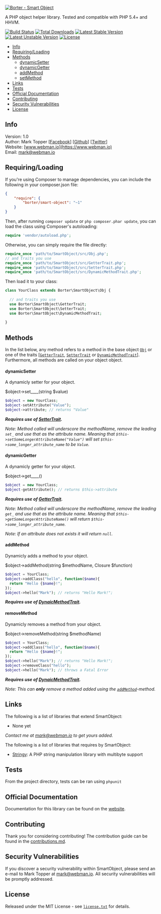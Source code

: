 [![Borter - Smart Object](http://static-content.webman.io/github.com/borter/smart-object.png)](https://www.webman.io/borter/smart-object)

A PHP object helper library. Tested and compatible with PHP 5.4+ and HHVM.

[![Build Status](https://travis-ci.org/borter/smart-object.svg)](https://travis-ci.org/borter/smart-object)
[![Total Downloads](https://poser.pugx.org/borter/smart-object/d/total.svg)](https://packagist.org/packages/borter/smart-object)
[![Latest Stable Version](https://poser.pugx.org/borter/smart-object/v/stable.svg)](https://packagist.org/packages/borter/smart-object)
[![Latest Unstable Version](https://poser.pugx.org/borter/smart-object/v/unstable.svg)](https://packagist.org/packages/borter/smart-object)
[![License](https://poser.pugx.org/borter/smart-object/license.svg)](https://packagist.org/packages/borter/smart-object)

* [Info](#info)
* [Requiring/Loading](#requiringloading)
* [Methods](#methods)
    * [dynamicSetter](#dynamicsetter)
    * [dynamicGetter](#dynamicgetter)
    * [addMethod](#addmethod)
    * [setMethod](#setmethod)
* [Links](#links)
* [Tests](#tests)
* [Official Documentation](#officialdocumentation)
* [Contributing](#contributing)
* [Security Vulnerabilities](#securityvulnerabilities)
* [License](#license)

## Info

Version: 1.0    
Author: Mark Topper [[Facebook](https://facebook.com/marktopper)] [[Github](https://github.com/marktopper)] [[Twitter](https://twitter.com/webman.io)]    
Website: [www.webman.io](https://www.webman.io)    
Email: [mark@webman.io](mailto:mark@webman.io)

## Requiring/Loading

If you're using Composer to manage dependencies, you can include the following
in your composer.json file:

```json
{
    "require": {
        "borter/smart-object": "~1"
    }
}
```

Then, after running `composer update` or `php composer.phar update`, you can
load the class using Composer's autoloading:

```php
require 'vendor/autoload.php';
```

Otherwise, you can simply require the file directly:

```php
require_once 'path/to/SmartObject/src/Obj.php';
// and traits you use
require_once 'path/to/SmartObject/src/GetterTrait.php';
require_once 'path/to/SmartObject/src/SetterTrait.php';
require_once 'path/to/SmartObject/src/DynamicMethodTrait.php';
```

Then load it to your class:

```php
class YourClass extends Borter\SmartObject\Obj {
  
  // and traits you use
  use Borter\SmartObject\GetterTrait;
  use Borter\SmartObject\SetterTrait;
  use Borter\SmartObject\DynamicMethodTrait;
  
}
```

## Methods

In the list below, any method refers to a method in the base object [`Obj`](https://github.com/borter/smart-object/blob/master/src/Obj.php)
or one of the traits [[`GetterTrait`](https://github.com/borter/smart-object/blob/master/src/GetterTrait.php), [`SetterTrait`](https://github.com/borter/smart-object/blob/master/src/SetterTrait.php) or [`DynamicMethodTrait`](https://github.com/borter/smart-object/blob/master/src/DynamicMethodTrait.php)].
Furthermore, all methods are called on your object object.

#### dynamicSetter

A dynamicly setter for your object.

$object->set____(string $value)

```php
$object = new YourClass;
$object-setAttribute("Value");
$object->attribute; // returns "Value"
```

__*Requires use of [SetterTrait](https://github.com/borter/smart-object/blob/master/src/SetterTrait.php).*__

*Note: Method called will underscore the methodName, remove the leading `set_` and use that as the attribute name.*
*Meaning that `$this->setSomeLongerAttributeName("Value")` will set `$this->some_longer_attribute_name` to be `Value`.*

#### dynamicGetter

A dynamicly getter for your object.

$object->get____()

```php
$object = new YourClass;
$object-getAttribute(); // returns $this->attribute
```

__*Requires use of [GetterTrait](https://github.com/borter/smart-object/blob/master/src/GetterTrait.php).*__

*Note: Method called will underscore the methodName, remove the leading `get_` and use that as the attribute name.*
*Meaning that `$this->getSomeLongerAttributeName()` will return `$this->some_longer_attribute_name`.*

*Note: If an attribute does not exists it will return `null`.*

#### addMethod

Dynamicly adds a method to your object.

$object->addMethod(string $methodName, Closure $function)

```php
$object = YourClass;
$object->addClass("hello", function($name){
  return "Hello {$name}!";
});
$object->hello("Mark"); // returns "Hello Mark!";
```

__*Requires use of [DynaicMethodTrait](https://github.com/borter/smart-object/blob/master/src/DynaicMethodTrait.php).*__

#### removeMethod

Dynamicly removes a method from your object.

$object->removeMethod(string $methodName)

```php
$object = YourClass;
$object->addClass("hello", function($name){
  return "Hello {$name}!";
});
$object->hello("Mark"); // returns "Hello Mark!";
$object->removeClass("hello");
$object->hello("Mark"); // throws a Fatal Error
```

__*Requires use of [DynaicMethodTrait](https://github.com/borter/smart-object/blob/master/src/DynaicMethodTrait.php).*__

*Note: This can __only__ remove a method added using the [`addMethod`](#addmethod)-method.*

## Links

The following is a list of libraries that extend SmartObject:

 * None yet

*Contact me at [mark@webman.io](mailto:mark@webman.io) to get yours added.*

The following is a list of libraries that requires by SmartObject:

 * [Stringy](https://github.com/danielstjules/Stringy):
A PHP string manipulation library with multibyte support

## Tests

From the project directory, tests can be ran using `phpunit`

## Official Documentation

Documentation for this library can be found on the [website](https://www.webman.io/borter/smart-object).

## Contributing

Thank you for considering contributing! The contribution guide can be found in the [contributions.md](https://github.com/borter/smart-object/blob/master/contributions.md).

## Security Vulnerabilities

If you discover a security vulnerability within SmartObject, please send an e-mail to Mark Topper at [mark@webman.io](mailto:mark@webman.io). All security vulnerabilities will be promptly addressed.

## License

Released under the MIT License - see [`license.txt`](https://github.com/borter/smart-object/blob/master/license) for details.
